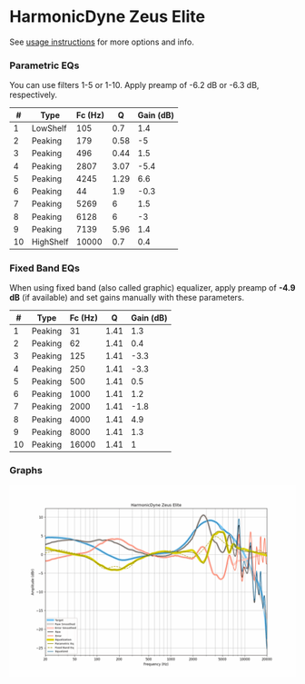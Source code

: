 # HarmonicDyne Zeus Elite
See [usage instructions](https://github.com/jaakkopasanen/AutoEq#usage) for more options and info.

### Parametric EQs
You can use filters 1-5 or 1-10. Apply preamp of -6.2 dB or -6.3 dB, respectively.

|   # | Type      |   Fc (Hz) |    Q |   Gain (dB) |
|-----|-----------|-----------|------|-------------|
|   1 | LowShelf  |       105 | 0.7  |         1.4 |
|   2 | Peaking   |       179 | 0.58 |        -5   |
|   3 | Peaking   |       496 | 0.44 |         1.5 |
|   4 | Peaking   |      2807 | 3.07 |        -5.4 |
|   5 | Peaking   |      4245 | 1.29 |         6.6 |
|   6 | Peaking   |        44 | 1.9  |        -0.3 |
|   7 | Peaking   |      5269 | 6    |         1.5 |
|   8 | Peaking   |      6128 | 6    |        -3   |
|   9 | Peaking   |      7139 | 5.96 |         1.4 |
|  10 | HighShelf |     10000 | 0.7  |         0.4 |

### Fixed Band EQs
When using fixed band (also called graphic) equalizer, apply preamp of **-4.9 dB** (if available) and set gains manually with these parameters.

|   # | Type    |   Fc (Hz) |    Q |   Gain (dB) |
|-----|---------|-----------|------|-------------|
|   1 | Peaking |        31 | 1.41 |         1.3 |
|   2 | Peaking |        62 | 1.41 |         0.4 |
|   3 | Peaking |       125 | 1.41 |        -3.3 |
|   4 | Peaking |       250 | 1.41 |        -3.3 |
|   5 | Peaking |       500 | 1.41 |         0.5 |
|   6 | Peaking |      1000 | 1.41 |         1.2 |
|   7 | Peaking |      2000 | 1.41 |        -1.8 |
|   8 | Peaking |      4000 | 1.41 |         4.9 |
|   9 | Peaking |      8000 | 1.41 |         1.3 |
|  10 | Peaking |     16000 | 1.41 |         1   |

### Graphs
![](./HarmonicDyne%20Zeus%20Elite.png)
